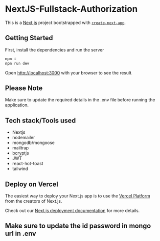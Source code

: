 # NextJS-Fullstack-Authorization

This is a [Next.js](https://nextjs.org) project bootstrapped with [`create-next-app`](https://nextjs.org/docs/app/api-reference/cli/create-next-app).

## Getting Started

First, install the dependencies and run the server

```bash
npm i
npm run dev
```

Open [http://localhost:3000](http://localhost:3000) with your browser to see the result.

## Please Note
Make sure to update the required details in the .env file before running the application.

## Tech stack/Tools used
  - Nextjs
  - nodemailer
  - mongodb/mongoose
  - mailtrap
  - bcryptjs
  - JWT
  - react-hot-toast
  - tailwind

## Deploy on Vercel

The easiest way to deploy your Next.js app is to use the [Vercel Platform](https://vercel.com/new?utm_medium=default-template&filter=next.js&utm_source=create-next-app&utm_campaign=create-next-app-readme) from the creators of Next.js.

Check out our [Next.js deployment documentation](https://nextjs.org/docs/app/building-your-application/deploying) for more details.

## Make sure to update the id password in mongo url in .env
